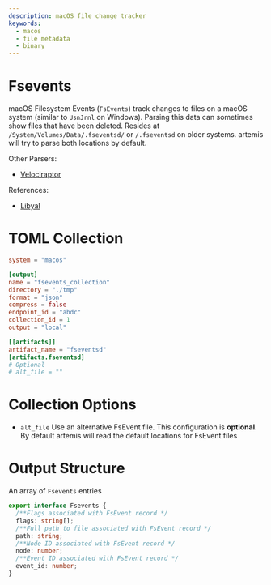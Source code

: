 ```yaml
---
description: macOS file change tracker
keywords:
  - macos
  - file metadata
  - binary
---
```


# Fsevents

macOS Filesystem Events (`FsEvents`) track changes to files on a macOS system
(similar to `UsnJrnl` on Windows). Parsing this data can sometimes show files
that have been deleted. Resides at `/System/Volumes/Data/.fseventsd/` or
`/.fseventsd` on older systems. artemis will try to parse both locations by
default.

Other Parsers:

- [Velociraptor](https://docs.velociraptor.app/artifact_references/pages/macos.forensics.fsevents/)

References:

- [Libyal](https://github.com/libyal/dtformats/blob/main/documentation/MacOS%20File%20System%20Events%20Disk%20Log%20Stream%20format.asciidoc)

# TOML Collection

```toml
system = "macos"

[output]
name = "fsevents_collection"
directory = "./tmp"
format = "json"
compress = false
endpoint_id = "abdc"
collection_id = 1
output = "local"

[[artifacts]]
artifact_name = "fseventsd"
[artifacts.fseventsd]
# Optional
# alt_file = ""
```

# Collection Options

- `alt_file` Use an alternative FsEvent file. This configuration is
  **optional**. By default artemis will read the default locations for FsEvent
  files

# Output Structure

An array of `Fsevents` entries

```typescript
export interface Fsevents {
  /**Flags associated with FsEvent record */
  flags: string[];
  /**Full path to file associated with FsEvent record */
  path: string;
  /**Node ID associated with FsEvent record */
  node: number;
  /**Event ID associated with FsEvent record */
  event_id: number;
}
```
